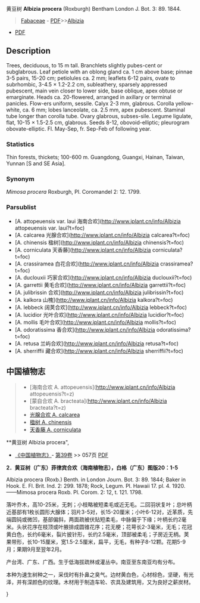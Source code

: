 黄豆树 **Albizia procera** (Roxburgh) Bentham London J. Bot. 3: 89. 1844.

> [Fabaceae](http://www.iplant.cn/info/Fabaceae?t=foc) - [PDF](http://www.iplant.cn/foc/pdf/Fabaceae.pdf)>>[Albizia](http://www.iplant.cn/info/Albizia?t=foc)
 - [PDF](http://www.iplant.cn/foc/pdf/Albizia.pdf)

## Description

Trees, deciduous, to 15 m tall. Branchlets slightly pubes-cent or subglabrous. Leaf petiole with an oblong gland ca. 1 cm above base; pinnae 3-5 pairs, 15-20 cm; petiolules ca. 2 mm; leaflets 6-12 pairs, ovate to subrhombic, 3-4.5 × 1.2-2.2 cm, subleathery, sparsely appressed pubescent, main vein closer to lower side, base oblique, apex obtuse or emarginate. Heads ca. 20-flowered, arranged in axillary or terminal panicles. Flow-ers uniform, sessile. Calyx 2-3 mm, glabrous. Corolla yellow-white, ca. 6 mm; lobes lanceolate, ca. 2.5 mm, apex pubescent. Staminal tube longer than corolla tube. Ovary glabrous, subses-sile. Legume ligulate, flat, 10-15 × 1.5-2.5 cm, glabrous. Seeds 8-12, obovoid-elliptic; pleurogram obovate-elliptic. Fl. May-Sep, fr. Sep-Feb of following year.

### Statistics
Thin forests, thickets; 100-600 m. Guangdong, Guangxi, Hainan, Taiwan, Yunnan [S and SE Asia].

### Synonym
*Mimosa procera* Roxburgh, Pl. Coromandel 2: 12. 1799.

### Parsublist

* [A.  attopeuensis var. laui  海南合欢](http://www.iplant.cn/info/Albizia attopeuensis var. laui?t=foc)
* [A.  calcarea  光腺合欢](http://www.iplant.cn/info/Albizia calcarea?t=foc)
* [A.  chinensis  楹树](http://www.iplant.cn/info/Albizia chinensis?t=foc)
* [A.  corniculata  天香藤](http://www.iplant.cn/info/Albizia corniculata?t=foc)
* [A.  crassiramea  白花合欢](http://www.iplant.cn/info/Albizia crassiramea?t=foc)
* [A.  duclouxii  巧家合欢](http://www.iplant.cn/info/Albizia duclouxii?t=foc)
* [A.  garrettii  黄毛合欢](http://www.iplant.cn/info/Albizia garrettii?t=foc)
* [A.  julibrissin  合欢](http://www.iplant.cn/info/Albizia julibrissin?t=foc)
* [A.  kalkora  山槐](http://www.iplant.cn/info/Albizia kalkora?t=foc)
* [A.  lebbeck  阔荚合欢](http://www.iplant.cn/info/Albizia lebbeck?t=foc)
* [A.  lucidior  光叶合欢](http://www.iplant.cn/info/Albizia lucidior?t=foc)
* [A.  mollis  毛叶合欢](http://www.iplant.cn/info/Albizia mollis?t=foc)
* [A.  odoratissima  香合欢](http://www.iplant.cn/info/Albizia odoratissima?t=foc)
* [A.  retusa  兰屿合欢](http://www.iplant.cn/info/Albizia retusa?t=foc)
* [A.  sherriffii  藏合欢](http://www.iplant.cn/info/Albizia sherriffii?t=foc)

## 中国植物志

> * [海南合欢  A.  attopeuensis](http://www.iplant.cn/info/Albizia attopeuensis?t=z)
> * [蒙自合欢  A.  bracteata](http://www.iplant.cn/info/Albizia bracteata?t=z)
> * [光腺合欢  A.  calcarea](Albizia-calcarea-光腺合欢.md)
> * [楹树  A.  chinensis](Albizia-chinensis-楹树.md)
> * [天香藤  A.  corniculata](Albizia-corniculata-天香藤.md)

**黄豆树 Albizia procera",

* [《中国植物志》](http://www.iplant.cn/frps)- [第39卷](http://www.iplant.cn/frps/vol/39) >> 057页 [PDF](http://www.iplant.cn/frps/pdf/39/057a.PDF)

**2．黄豆树（广东）菲律宾合欢（海南植物志），白格（广东）图版20：1-5**

Albizia procera (Roxb.) Benth. in London Journ. Bot. 3: 89. 1844; Baker in Hook. E. Fl. Brit. Ind. 2: 299. 1878; Rock, Legum. Pl. Hawaii 17. pl. 4. 1920.——Mimosa procera Roxb. Pl. Corom. 2: 12, t. 121. 1798.

落叶乔木，高10-25米，无刺；小枝略被短柔毛或近无毛。二回羽状复叶；总叶柄近基部有1枚长圆形大腺体；羽片3-5对，长15-20厘米；小叶6-12对，近革质，先端圆钝或微凹，基部偏斜，两面疏被伏贴短柔毛，中脉偏于下缘；叶柄长约2毫米。头状花序在枝顶或叶腋排成圆锥花序；花无梗；花萼长2-3毫米，无毛；花冠黄白色，长约6毫米，裂片披针形，长约2.5毫米，顶部被柔毛；子房近无柄。荚果带形，长10-15厘米，宽1.5-2.5厘米，扁平，无毛，有种子8-12颗。花期5-9月；果期9月至翌年2月。

产台湾、广东、广西。生于低海拔疏林或灌丛中。南亚至东南亚均有分布。

本种为速生树种之一，采伐时有扑鼻之臭气。边材黄白色，心材棕色，坚硬，有光泽，并有深颜色的纹理。木材用于制造车轮、农具及建筑用，又为良好之薪炭材。

}